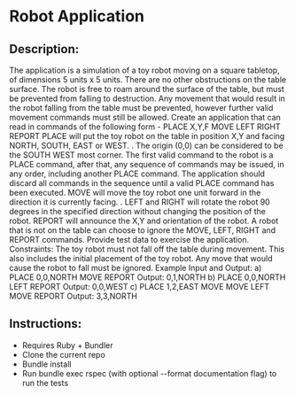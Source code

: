 # Robot Application

## Description:
The application is a simulation of a toy robot moving on a square tabletop, of dimensions 5 units x 5 units.
There are no other obstructions on the table surface. The robot is free to roam around the surface of the table,
but must be prevented from falling to destruction. Any movement that would result in the robot falling from the
table must be prevented, however further valid movement commands must still be allowed.
Create an application that can read in commands of the following form - PLACE X,Y,F MOVE LEFT RIGHT
REPORT
PLACE will put the toy robot on the table in position X,Y and facing NORTH, SOUTH, EAST or WEST. . The
origin (0,0) can be considered to be the SOUTH WEST most corner.
The first valid command to the robot is a PLACE command, after that, any sequence of commands may be
issued, in any order, including another PLACE command. The application should discard all commands in the
sequence until a valid PLACE command has been executed.
MOVE will move the toy robot one unit forward in the direction it is currently facing. . LEFT and RIGHT will
rotate the robot 90 degrees in the specified direction without changing the position of the robot.
REPORT will announce the X,Y and orientation of the robot.
A robot that is not on the table can choose to ignore the MOVE, LEFT, RIGHT and REPORT commands.
Provide test data to exercise the application.
Constraints: The toy robot must not fall off the table during movement. This also includes the initial placement
of the toy robot. Any move that would cause the robot to fall must be ignored.
Example Input and Output: a) PLACE 0,0,NORTH MOVE REPORT Output: 0,1,NORTH
b) PLACE 0,0,NORTH LEFT REPORT Output: 0,0,WEST
c) PLACE 1,2,EAST MOVE MOVE LEFT MOVE REPORT Output: 3,3,NORTH


## Instructions:

* Requires Ruby + Bundler
* Clone the current repo
* Bundle install
* Run bundle exec rspec (with optional --format documentation flag) to run the tests
